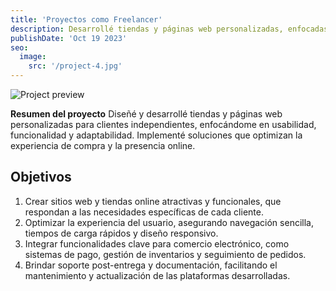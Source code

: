 ```yaml
---
title: 'Proyectos como Freelancer'
description: Desarrollé tiendas y páginas web personalizadas, enfocadas en usabilidad y funcionalidades clave para mejorar la experiencia online y el comercio electrónico.
publishDate: 'Oct 19 2023'
seo:
  image:
    src: '/project-4.jpg'
---
```


![Project preview](/project-4.jpg)

**Resumen del proyecto**
Diseñé y desarrollé tiendas y páginas web personalizadas para clientes independientes, enfocándome en usabilidad, funcionalidad y adaptabilidad. Implementé soluciones que optimizan la experiencia de compra y la presencia online.

## Objetivos

1. Crear sitios web y tiendas online atractivas y funcionales, que respondan a las necesidades específicas de cada cliente.
2. Optimizar la experiencia del usuario, asegurando navegación sencilla, tiempos de carga rápidos y diseño responsivo.
3. Integrar funcionalidades clave para comercio electrónico, como sistemas de pago, gestión de inventarios y seguimiento de pedidos.
4. Brindar soporte post-entrega y documentación, facilitando el mantenimiento y actualización de las plataformas desarrolladas.
